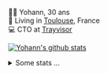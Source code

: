 <p>
  👨🏻 <bold>Yohann</bold>, 30 ans<br/>
  💼 Living in <a href="https://www.google.com/maps?q=toulouse">Toulouse</a>, France<br/>
  💻 CTO at <a href="https://trayvisor.com/">Trayvisor</a><br/>
</p>

<a href="https://github.com/anuraghazra/github-readme-stats"><img align="center" src="https://github-readme-stats-dviw-8taegaswk-yohann84ls-projects.vercel.app//api?username=yohann84L&show_icons=true&include_all_commits=true" alt="Yohann's github stats" /> </a>


<details>
  <summary>Some stats ...</summary><br/>
  

<!--START_SECTION:waka-->
![Code Time](http://img.shields.io/badge/Code%20Time-1%2C232%20hrs%2059%20mins-blue)

![Profile Views](http://img.shields.io/badge/Profile%20Views-0-blue)

**🐱 My GitHub Data** 

> 📦 440.9 kB Used in GitHub's Storage 
 > 
> 🏆 361 Contributions in the Year 2025
 > 
> 🚫 Not Opted to Hire
 > 
> 📜 26 Public Repositories 
 > 
> 🔑 21 Private Repositories 
 > 
**I'm an Early 🐤** 

```text
🌞 Morning                23683 commits       ███████░░░░░░░░░░░░░░░░░░   29.98 % 
🌆 Daytime                45509 commits       ██████████████░░░░░░░░░░░   57.62 % 
🌃 Evening                9650 commits        ███░░░░░░░░░░░░░░░░░░░░░░   12.22 % 
🌙 Night                  145 commits         ░░░░░░░░░░░░░░░░░░░░░░░░░   00.18 % 
```
📅 **I'm Most Productive on Wednesday** 

```text
Monday                   15010 commits       █████░░░░░░░░░░░░░░░░░░░░   19.00 % 
Tuesday                  14794 commits       █████░░░░░░░░░░░░░░░░░░░░   18.73 % 
Wednesday                16353 commits       █████░░░░░░░░░░░░░░░░░░░░   20.70 % 
Thursday                 16070 commits       █████░░░░░░░░░░░░░░░░░░░░   20.35 % 
Friday                   15216 commits       █████░░░░░░░░░░░░░░░░░░░░   19.26 % 
Saturday                 548 commits         ░░░░░░░░░░░░░░░░░░░░░░░░░   00.69 % 
Sunday                   996 commits         ░░░░░░░░░░░░░░░░░░░░░░░░░   01.26 % 
```


📊 **This Week I Spent My Time On** 

```text
🕑︎ Time Zone: Europe/Paris

💬 Programming Languages: 
JavaScript               42 mins             ████████████████████████░   95.13 % 
Other                    2 mins              █░░░░░░░░░░░░░░░░░░░░░░░░   04.87 % 

🔥 Editors: 
Zed                      44 mins             █████████████████████████   100.00 % 

💻 Operating System: 
Mac                      44 mins             █████████████████████████   100.00 % 
```

**I Mostly Code in Python** 

```text
Python                   25 repos            ██████████████░░░░░░░░░░░   54.35 % 
Jupyter Notebook         4 repos             ██░░░░░░░░░░░░░░░░░░░░░░░   08.70 % 
JavaScript               3 repos             ██░░░░░░░░░░░░░░░░░░░░░░░   06.52 % 
HTML                     2 repos             █░░░░░░░░░░░░░░░░░░░░░░░░   04.35 % 
Shell                    1 repo              █░░░░░░░░░░░░░░░░░░░░░░░░   02.17 % 
```




 Last Updated on 28/04/2025 00:42:28 UTC
<!--END_SECTION:waka-->

